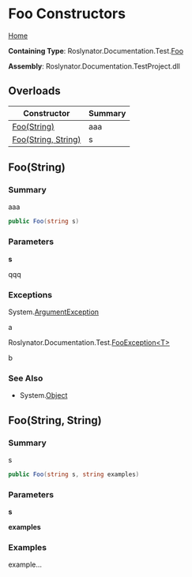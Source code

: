 <a name="_top"></a>

# Foo Constructors

[Home](../../../../../README.md#_top)

**Containing Type**: Roslynator\.Documentation\.Test\.[Foo](../README.md#_top)

**Assembly**: Roslynator\.Documentation\.TestProject\.dll

## Overloads

| Constructor | Summary |
| ----------- | ------- |
| [Foo(String)](#Roslynator_Documentation_Test_Foo__ctor_System_String_) | aaa |
| [Foo(String, String)](#Roslynator_Documentation_Test_Foo__ctor_System_String_System_String_) | s |

## Foo\(String\) <a name="Roslynator_Documentation_Test_Foo__ctor_System_String_"></a>

### Summary

aaa

```csharp
public Foo(string s)
```

### Parameters

**s**

qqq

### Exceptions

System\.[ArgumentException](https://docs.microsoft.com/en-us/dotnet/api/system.argumentexception)

a

Roslynator\.Documentation\.Test\.[FooException\<T>](../../FooException-1/README.md#_top)

b

### See Also

* System\.[Object](https://docs.microsoft.com/en-us/dotnet/api/system.object)

## Foo\(String, String\) <a name="Roslynator_Documentation_Test_Foo__ctor_System_String_System_String_"></a>

### Summary

s

```csharp
public Foo(string s, string examples)
```

### Parameters

**s**

**examples**

### Examples

example\.\.\.